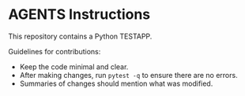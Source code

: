 # AGENTS Instructions

This repository contains a Python TESTAPP.

Guidelines for contributions:

- Keep the code minimal and clear.
- After making changes, run `pytest -q` to ensure there are no errors.
- Summaries of changes should mention what was modified.